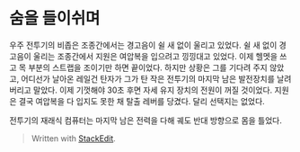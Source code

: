 # 숨을 들이쉬며
우주 전투기의 비좁은 조종간에서는 경고음이 쉴 새 없이 울리고 있었다. 쉴 새 없이 경고음이 울리는 조종간에서 지원은 여압복을 입으려고 낑낑대고 있었다. 이제 헬멧을 쓰고 목 부분의 스트랩을 조이기만 하면 끝이었다. 하지만 상황은 그를 기다려 주지 않았고, 어디선가 날아온 레일건 탄자가 그가 탄 작은 전투기의 마지막 남은 발전장치를 날려 버리고 말았다. 이제 기껏해야 30초 후면 자세 유지 장치의 전원이 꺼질 것이었다. 지원은 결국 여압복을 다 입지도 못한 채 탈출 레버를 당겼다. 달리 선택지는 없었다.

전투기의 재래식 컴퓨터는 마지막 남은 전력을 다해 궤도 반대 방향으로 몸을 틀었다.


> Written with [StackEdit](https://stackedit.io/).
<!--stackedit_data:
eyJoaXN0b3J5IjpbLTYxMjc0NzA2OF19
-->